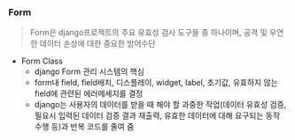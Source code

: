 ### Form

>  Form은 django프로젝트의 주요 유효성 검사 도구들 중 하나이며, 공격 및 우연한 데이터 손상에 대한 중요한 방어수단

- Form Class
  - django Form 관리 시스템의 핵심
  - form내 field, field배치, 디스플레이, widget, label, 초기값, 유효하지 않는 field에 관련된 에러메세지를 결정
  - django는 사용자의 데이터를 받을 때 해야 할 과중한 작업(데이터 유효성 검증, 필요시 입력된 데이터 검증 결과 재출력, 유효한 데이터에 대해 요구되는 동작 수행 등)과 반복 코드를 줄여 줌